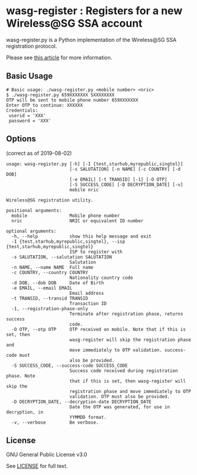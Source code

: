 wasg-register : Registers for a new Wireless@SG SSA account
===========================================================

wasg-register.py is a Python implementation of the Wireless@SG SSA
registration protocol.

Please see [this article](https://medium.com/@zerotypic/making-wireless-sgx-work-on-linux-92216c66fdb7)
for more information.

## Basic Usage

```
# Basic usage: ./wasg-register.py <mobile number> <nric>
$ ./wasg-register.py 659XXXXXXX SXXXXXXXX
OTP will be sent to mobile phone number 659XXXXXXX
Enter OTP to continue: XXXXXX
Credentials:
 userid = 'XXX'
 password = 'XXX'
```

## Options

(correct as of 2019-08-02)

```
usage: wasg-register.py [-h] [-I {test,starhub,myrepublic,singtel}]
                        [-s SALUTATION] [-n NAME] [-c COUNTRY] [-d DOB]
                        [-e EMAIL] [-t TRANSID] [-1] [-O OTP]
                        [-S SUCCESS_CODE] [-D DECRYPTION_DATE] [-v]
                        mobile nric

Wireless@SG registration utility.

positional arguments:
  mobile                Mobile phone number
  nric                  NRIC or equivalent ID number

optional arguments:
  -h, --help            show this help message and exit
  -I {test,starhub,myrepublic,singtel}, --isp {test,starhub,myrepublic,singtel}
                        ISP to register with
  -s SALUTATION, --salutation SALUTATION
                        Salutation
  -n NAME, --name NAME  Full name
  -c COUNTRY, --country COUNTRY
                        Nationality country code
  -d DOB, --dob DOB     Date of Birth
  -e EMAIL, --email EMAIL
                        Email address
  -t TRANSID, --transid TRANSID
                        Transaction ID
  -1, --registration-phase-only
                        Terminate after registration phase, returns success
                        code.
  -O OTP, --otp OTP     OTP received on mobile. Note that if this is set, then
                        wasg-register will skip the registration phase and
                        move immediately to OTP validation. success-code must
                        also be provided.
  -S SUCCESS_CODE, --success-code SUCCESS_CODE
                        Success code received during registration phase. Note
                        that if this is set, then wasg-register will skip the
                        registration phase and move immediately to OTP
                        validation. OTP must also be provided.
  -D DECRYPTION_DATE, --decryption-date DECRYPTION_DATE
                        Date the OTP was generated, for use in decryption, in
                        YYMMDD format.
  -v, --verbose         Be verbose.
```


## License

GNU General Public License v3.0

See [LICENSE](/LICENSE) for full text.
